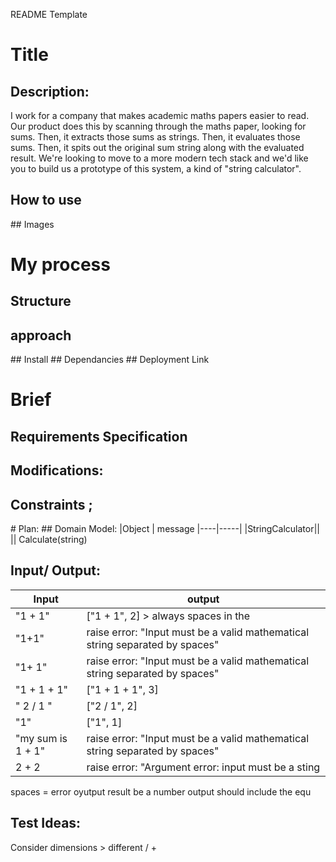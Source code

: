 README Template 

# Title

## Description: 
I work for a company that makes academic maths papers easier to read. Our product does this by scanning through the maths paper, looking for sums. Then, it extracts those sums as strings. Then, it evaluates those sums. Then, it spits out the original sum string along with the evaluated result. We're looking to move to a more modern tech stack and we'd like you to build us a prototype of this system, a kind of "string calculator".

## How to use

## Images 

# My process 
## Structure
## approach
## Install
## Dependancies 
## Deployment Link


# Brief
## Requirements Specification
## Modifications:
## Constraints ;

# Plan:
## Domain Model:
|Object | message
|----|-----|
|StringCalculator||
|| Calculate(string)

## Input/ Output:

Input | output |
------|-------|
"1 + 1" | ["1 + 1", 2] > always spaces in the 
"1+1" | raise error: "Input must be a valid mathematical string separated by spaces"
"1+ 1"| raise error: "Input must be a valid mathematical string separated by spaces"
"1 + 1 + 1" | ["1 + 1 + 1", 3]
" 2 / 1 " | ["2 / 1", 2]
"1" | ["1", 1]
"my sum is 1 + 1" | raise error: "Input must be a valid mathematical string separated by spaces"
2 + 2 | raise error: "Argument error: input must be a sting| 

spaces = error 
oyutput result be a number 
output should include the equ 

## Test Ideas:

Consider dimensions > different / + 